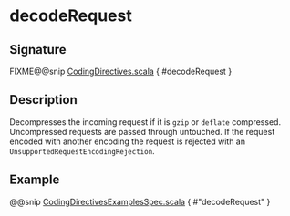 <a id="decoderequest"></a>
# decodeRequest

## Signature

FIXME@@snip [CodingDirectives.scala](../../../../../../../../../akka-http/src/main/scala/akka/http/scaladsl/server/directives/CodingDirectives.scala) { #decodeRequest }

## Description

Decompresses the incoming request if it is `gzip` or `deflate` compressed. Uncompressed requests are passed through untouched. If the request encoded with another encoding the request is rejected with an `UnsupportedRequestEncodingRejection`.

## Example

@@snip [CodingDirectivesExamplesSpec.scala](../../../../../../../test/scala/docs/http/scaladsl/server/directives/CodingDirectivesExamplesSpec.scala) { #"decodeRequest" }